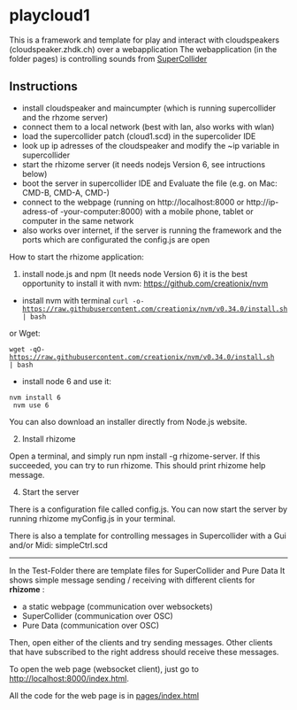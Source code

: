 # playcloud1

This is a framework and template for play and interact with cloudspeakers (cloudspeaker.zhdk.ch) over a webapplication
The webapplication (in the folder pages) is controlling sounds from
[SuperCollider](https://supercollider.github.io/)

Instructions
--------------

- install cloudspeaker and maincumpter (which is running supercollider and the rhzome server)
- connect them to a local network (best with lan, also works with wlan)
- load the supercollider patch (cloud1.scd) in the supercolider IDE
- look up ip adresses of the cloudspeaker and modify the ~ip variable in supercollider
- start the rhizome server (it needs nodejs Version 6, see intructions below)
- boot the server in supercollider IDE and Evaluate the file (e.g. on Mac: CMD-B, CMD-A, CMD-<RETURN>)
- connect to the webpage (running on http://localhost:8000 or http://ip-adress-of -your-computer:8000) with a mobile phone, tablet or computer in the same network
- also works over internet, if the server is running the framework and the ports which are configurated the config.js are open


How to start the rhizome application:

1. install node.js and npm (It needs node Version 6) 
it is the best opportunity to install it with nvm: https://github.com/creationix/nvm
- install nvm with terminal
<code>curl -o- https://raw.githubusercontent.com/creationix/nvm/v0.34.0/install.sh | bash</code>

or Wget:

<code>wget -qO- https://raw.githubusercontent.com/creationix/nvm/v0.34.0/install.sh | bash</code>

- install node 6 and use it:

<code>nvm install 6<br/>
	nvm use 6</code>
	
You can also download an installer directly from Node.js website.

2) Install rhizome

Open a terminal, and simply run npm install -g rhizome-server. If this succeeded, you can try to run rhizome. This should print rhizome help message.

4) Start the server

There is a configuration file called config.js. You can now start the server by running rhizome myConfig.js in your terminal.

There is also a template for controlling messages in Supercollider with a Gui and/or Midi:
simpleCtrl.scd
	
------

In the Test-Folder there are template files for SuperCollider and Pure Data
It shows simple message sending / receiving with different clients for **rhizome** :

- a static webpage (communication over websockets)
- SuperCollider (communication over OSC)
- Pure Data (communication over OSC)


Then, open either of the clients and try sending messages. Other clients that have subscribed to the right address should receive these messages.

To open the web page (websocket client), just go to [http://localhost:8000/index.html](http://localhost:8000/index.html).

All the code for the web page is in [pages/index.html](https://github.com/sebpiq/rhizome/blob/master/examples/base/pages/index.html) 
